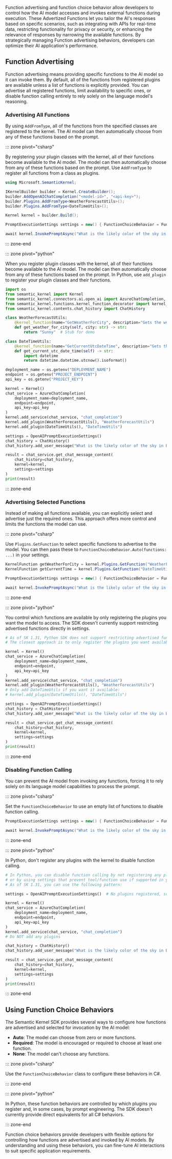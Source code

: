 Function advertising and function choice behavior allow developers to control how the AI model accesses and invokes external functions during execution. These Advertized Functions let you tailor the AI's responses based on specific scenarios, such as integrating with APIs for real-time data, restricting functionality for privacy or security, or enhancing the relevance of responses by narrowing the available functions. By strategically managing Function advertising behaviors, developers can optimize their AI application's performance.

## Function Advertising

Function advertising means providing specific functions to the AI model so it can invoke them. By default, all of the functions from registered plugins are available unless a list of functions is explicitly provided. You can advertise all registered functions, limit availability to specific ones, or disable function calling entirely to rely solely on the language model's reasoning.

### Advertising All Functions

By using `AddFromType`, all of the functions from the specified classes are registered to the kernel. The AI model can then automatically choose from any of these functions based on the prompt.

::: zone pivot="csharp"

By registering your plugin classes with the kernel, all of their functions become available to the AI model. The model can then automatically choose from any of these functions based on the prompt. Use `AddFromType` to register all functions from a class as plugins.

```csharp
using Microsoft.SemanticKernel;

IKernelBuilder builder = Kernel.CreateBuilder();
builder.AddOpenAIChatCompletion("<model-id>", "<api-key>");
builder.Plugins.AddFromType<WeatherForecastUtils>();
builder.Plugins.AddFromType<DateTimeUtils>();

Kernel kernel = builder.Build();

PromptExecutionSettings settings = new() { FunctionChoiceBehavior = FunctionChoiceBehavior.Auto() };

await kernel.InvokePromptAsync("What is the likely color of the sky in Boston?", new(settings));
```

::: zone-end

::: zone pivot="python"

When you register plugin classes with the kernel, all of their functions become available to the AI model. The model can then automatically choose from any of these functions based on the prompt. In Python, use `add_plugin` to register your plugin classes and their functions.

```python
import os
from semantic_kernel import Kernel
from semantic_kernel.connectors.ai.open_ai import AzureChatCompletion, OpenAIPromptExecutionSettings
from semantic_kernel.functions.kernel_function_decorator import kernel_function
from semantic_kernel.contents.chat_history import ChatHistory

class WeatherForecastUtils:
    @kernel_function(name="GetWeatherForCity", description="Gets the weather for a given city.")
    def get_weather_for_city(self, city: str) -> str:
        return "Sunny"  # Stub for demo

class DateTimeUtils:
    @kernel_function(name="GetCurrentUtcDateTime", description="Gets the current UTC date and time.")
    def get_current_utc_date_time(self) -> str:
        import datetime
        return datetime.datetime.utcnow().isoformat()

deployment_name = os.getenv("DEPLOYMENT_NAME")
endpoint = os.getenv("PROJECT_ENDPOINT")
api_key = os.getenv("PROJECT_KEY")

kernel = Kernel()
chat_service = AzureChatCompletion(
    deployment_name=deployment_name,
    endpoint=endpoint,
    api_key=api_key
)
kernel.add_service(chat_service, "chat_completion")
kernel.add_plugin(WeatherForecastUtils(), "WeatherForecastUtils")
kernel.add_plugin(DateTimeUtils(), "DateTimeUtils")

settings = OpenAIPromptExecutionSettings()
chat_history = ChatHistory()
chat_history.add_user_message("What is the likely color of the sky in Boston?")

result = chat_service.get_chat_message_content(
    chat_history=chat_history,
    kernel=kernel,
    settings=settings
)
print(result)
```

::: zone-end

### Advertising Selected Functions

Instead of making all functions available, you can explicitly select and advertise just the required ones. This approach offers more control and limits the functions the model can use.

::: zone pivot="csharp"

Use `Plugins.GetFunction` to select specific functions to advertise to the model. You can then pass these to `FunctionChoiceBehavior.Auto(functions: ...)` in your settings.

```csharp
KernelFunction getWeatherForCity = kernel.Plugins.GetFunction("WeatherForecastUtils", "GetWeatherForCity");
KernelFunction getCurrentTime = kernel.Plugins.GetFunction("DateTimeUtils", "GetCurrentUtcDateTime");

PromptExecutionSettings settings = new() { FunctionChoiceBehavior = FunctionChoiceBehavior.Auto(functions: [getWeatherForCity, getCurrentTime]) };

await kernel.InvokePromptAsync("What is the likely color of the sky in Boston?", new(settings));
```

::: zone-end

::: zone pivot="python"

You control which functions are available by only registering the plugins you want the model to access. The SDK doesn't currently support restricting advertised functions directly in settings.

```python
# As of SK 1.31, Python SDK does not support restricting advertised functions directly in settings.
# The closest approach is to only register the plugins you want available.

kernel = Kernel()
chat_service = AzureChatCompletion(
    deployment_name=deployment_name,
    endpoint=endpoint,
    api_key=api_key
)
kernel.add_service(chat_service, "chat_completion")
kernel.add_plugin(WeatherForecastUtils(), "WeatherForecastUtils")
# Only add DateTimeUtils if you want it available:
# kernel.add_plugin(DateTimeUtils(), "DateTimeUtils")

settings = OpenAIPromptExecutionSettings()
chat_history = ChatHistory()
chat_history.add_user_message("What is the likely color of the sky in Boston?")

result = chat_service.get_chat_message_content(
    chat_history=chat_history,
    kernel=kernel,
    settings=settings
)
print(result)
```

::: zone-end

### Disabling Function Calling

You can prevent the AI model from invoking any functions, forcing it to rely solely on its language model capabilities to process the prompt.

::: zone pivot="csharp"

Set the `FunctionChoiceBehavior` to use an empty list of functions to disable function calling.

```csharp
PromptExecutionSettings settings = new() { FunctionChoiceBehavior = FunctionChoiceBehavior.Auto(functions: []) };

await kernel.InvokePromptAsync("What is the likely color of the sky in Boston?", new(settings));
```

::: zone-end

::: zone pivot="python"

In Python, don't register any plugins with the kernel to disable function calling.

```python
# In Python, you can disable function calling by not registering any plugins,
# or by using settings that prevent tool/function use if supported in your SDK version.
# As of SK 1.31, you can use the following pattern:

settings = OpenAIPromptExecutionSettings()  # No plugins registered, so no functions available

kernel = Kernel()
chat_service = AzureChatCompletion(
    deployment_name=deployment_name,
    endpoint=endpoint,
    api_key=api_key
)
kernel.add_service(chat_service, "chat_completion")
# Do NOT add any plugins

chat_history = ChatHistory()
chat_history.add_user_message("What is the likely color of the sky in Boston?")

result = chat_service.get_chat_message_content(
    chat_history=chat_history,
    kernel=kernel,
    settings=settings
)
print(result)
```

::: zone-end

## Using Function Choice Behaviors

The Semantic Kernel SDK provides several ways to configure how functions are advertised and selected for invocation by the AI model:

- **Auto**: The model can choose from zero or more functions.
- **Required**: The model is encouraged or required to choose at least one function.
- **None**: The model can't choose any functions.

::: zone pivot="csharp"

Use the `FunctionChoiceBehavior` class to configure these behaviors in C#.

::: zone-end

::: zone pivot="python"

In Python, these function behaviors are controlled by which plugins you register and, in some cases, by prompt engineering. The SDK doesn't currently provide direct equivalents for all C# behaviors.

::: zone-end

Function choice behaviors provide developers with flexible options for controlling how functions are advertised and invoked by AI models. By understanding and using these behaviors, you can fine-tune AI interactions to suit specific application requirements.

